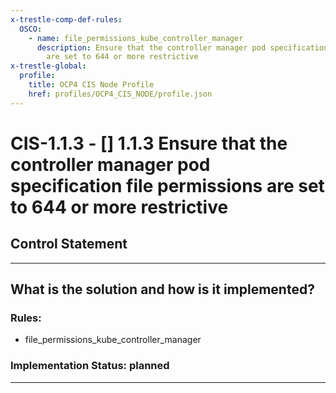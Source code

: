 ```yaml
---
x-trestle-comp-def-rules:
  OSCO:
    - name: file_permissions_kube_controller_manager
      description: Ensure that the controller manager pod specification file permissions
        are set to 644 or more restrictive
x-trestle-global:
  profile:
    title: OCP4 CIS Node Profile
    href: profiles/OCP4_CIS_NODE/profile.json
---
```


# CIS-1.1.3 - \[\] 1.1.3 Ensure that the controller manager pod specification file permissions are set to 644 or more restrictive

## Control Statement

______________________________________________________________________

## What is the solution and how is it implemented?

<!-- For implementation status enter one of: implemented, partial, planned, alternative, not-applicable -->

<!-- Note that the list of rules under ### Rules: is read-only and changes will not be captured after assembly to JSON -->

<!-- Add control implementation description here for control: CIS-1.1.3 -->

### Rules:

  - file_permissions_kube_controller_manager

### Implementation Status: planned

______________________________________________________________________
